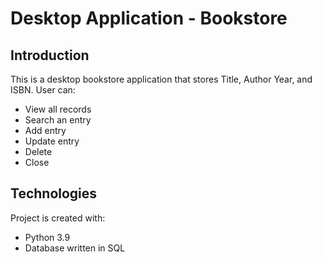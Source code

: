 # Desktop Application - Bookstore
## Introduction
This is a desktop bookstore application that stores Title, Author Year, and ISBN.
User can:
* View all records
* Search an entry
* Add entry
* Update entry
* Delete
* Close

## Technologies
Project is created with:
* Python 3.9
* Database written in SQL
